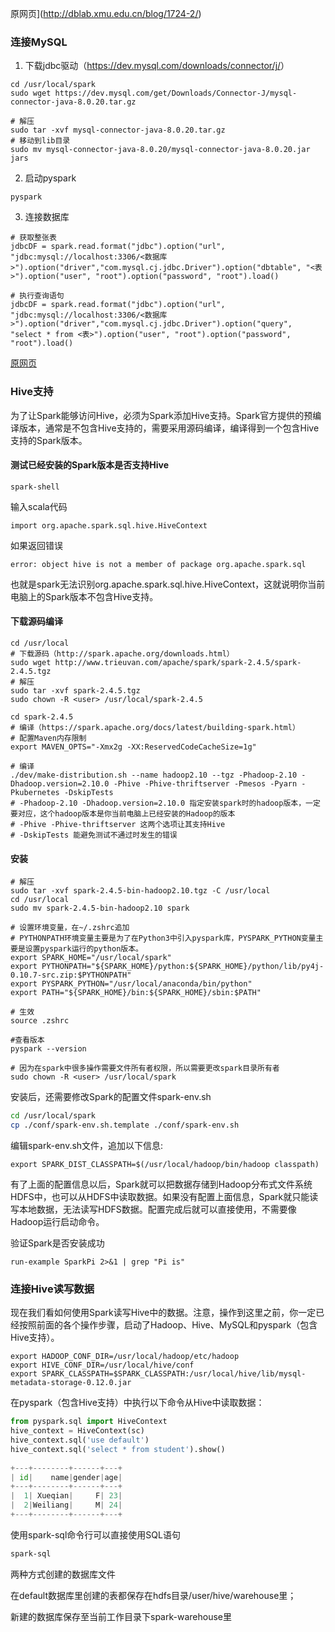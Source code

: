 原网页](<http://dblab.xmu.edu.cn/blog/1724-2/>)

### 连接MySQL

1. 下载jdbc驱动（<https://dev.mysql.com/downloads/connector/j/>）

```
cd /usr/local/spark
sudo wget https://dev.mysql.com/get/Downloads/Connector-J/mysql-connector-java-8.0.20.tar.gz

# 解压
sudo tar -xvf mysql-connector-java-8.0.20.tar.gz
# 移动到lib目录
sudo mv mysql-connector-java-8.0.20/mysql-connector-java-8.0.20.jar jars
```

2. 启动pyspark
```
pyspark
```

3. 连接数据库
```
# 获取整张表
jdbcDF = spark.read.format("jdbc").option("url", "jdbc:mysql://localhost:3306/<数据库>").option("driver","com.mysql.cj.jdbc.Driver").option("dbtable", "<表>").option("user", "root").option("password", "root").load()

# 执行查询语句
jdbcDF = spark.read.format("jdbc").option("url", "jdbc:mysql://localhost:3306/<数据库>").option("driver","com.mysql.cj.jdbc.Driver").option("query", "select * from <表>").option("user", "root").option("password", "root").load()
```

[原网页](<http://dblab.xmu.edu.cn/blog/1729-2/>)

### Hive支持

为了让Spark能够访问Hive，必须为Spark添加Hive支持。Spark官方提供的预编译版本，通常是不包含Hive支持的，需要采用源码编译，编译得到一个包含Hive支持的Spark版本。

#### 测试已经安装的Spark版本是否支持Hive

```
spark-shell
```

输入scala代码

```
import org.apache.spark.sql.hive.HiveContext
```

如果返回错误

```
error: object hive is not a member of package org.apache.spark.sql
```

也就是spark无法识别org.apache.spark.sql.hive.HiveContext，这就说明你当前电脑上的Spark版本不包含Hive支持。

#### 下载源码编译

```
cd /usr/local
# 下载源码（http://spark.apache.org/downloads.html）
sudo wget http://www.trieuvan.com/apache/spark/spark-2.4.5/spark-2.4.5.tgz
# 解压
sudo tar -xvf spark-2.4.5.tgz
sudo chown -R <user> /usr/local/spark-2.4.5

cd spark-2.4.5
# 编译（https://spark.apache.org/docs/latest/building-spark.html）
# 配置Maven内存限制
export MAVEN_OPTS="-Xmx2g -XX:ReservedCodeCacheSize=1g"

# 编译
./dev/make-distribution.sh --name hadoop2.10 --tgz -Phadoop-2.10 -Dhadoop.version=2.10.0 -Phive -Phive-thriftserver -Pmesos -Pyarn -Pkubernetes -DskipTests
# -Phadoop-2.10 -Dhadoop.version=2.10.0 指定安装spark时的hadoop版本，一定要对应，这个hadoop版本是你当前电脑上已经安装的Hadoop的版本
# -Phive -Phive-thriftserver 这两个选项让其支持Hive
# -DskipTests 能避免测试不通过时发生的错误
```

#### 安装

```
# 解压
sudo tar -xvf spark-2.4.5-bin-hadoop2.10.tgz -C /usr/local
cd /usr/local
sudo mv spark-2.4.5-bin-hadoop2.10 spark

# 设置环境变量，在~/.zshrc追加
# PYTHONPATH环境变量主要是为了在Python3中引入pyspark库，PYSPARK_PYTHON变量主要是设置pyspark运行的python版本。
export SPARK_HOME="/usr/local/spark"
export PYTHONPATH="${SPARK_HOME}/python:${SPARK_HOME}/python/lib/py4j-0.10.7-src.zip:$PYTHONPATH"
export PYSPARK_PYTHON="/usr/local/anaconda/bin/python"
export PATH="${SPARK_HOME}/bin:${SPARK_HOME}/sbin:$PATH"

# 生效
source .zshrc

#查看版本
pyspark --version

# 因为在spark中很多操作需要文件所有者权限，所以需要更改spark目录所有者
sudo chown -R <user> /usr/local/spark
```

安装后，还需要修改Spark的配置文件spark-env.sh

```bash
cd /usr/local/spark
cp ./conf/spark-env.sh.template ./conf/spark-env.sh
```

编辑spark-env.sh文件，追加以下信息:

```
export SPARK_DIST_CLASSPATH=$(/usr/local/hadoop/bin/hadoop classpath)
```

有了上面的配置信息以后，Spark就可以把数据存储到Hadoop分布式文件系统HDFS中，也可以从HDFS中读取数据。如果没有配置上面信息，Spark就只能读写本地数据，无法读写HDFS数据。配置完成后就可以直接使用，不需要像Hadoop运行启动命令。

验证Spark是否安装成功

```
run-example SparkPi 2>&1 | grep "Pi is"
```

### 连接Hive读写数据

现在我们看如何使用Spark读写Hive中的数据。注意，操作到这里之前，你一定已经按照前面的各个操作步骤，启动了Hadoop、Hive、MySQL和pyspark（包含Hive支持）。

```
export HADOOP_CONF_DIR=/usr/local/hadoop/etc/hadoop
export HIVE_CONF_DIR=/usr/local/hive/conf
export SPARK_CLASSPATH=$SPARK_CLASSPATH:/usr/local/hive/lib/mysql-metadata-storage-0.12.0.jar
```

在pyspark（包含Hive支持）中执行以下命令从Hive中读取数据：

```python
from pyspark.sql import HiveContext
hive_context = HiveContext(sc)
hive_context.sql('use default')
hive_context.sql('select * from student').show()
 
+---+--------+------+---+
| id|    name|gender|age|
+---+--------+------+---+
|  1| Xueqian|     F| 23|
|  2|Weiliang|     M| 24|
+---+--------+------+---+
```

使用spark-sql命令行可以直接使用SQL语句

```bash
spark-sql
```

两种方式创建的数据库文件

在default数据库里创建的表都保存在hdfs目录/user/hive/warehouse里；

新建的数据库保存至当前工作目录下spark-warehouse里